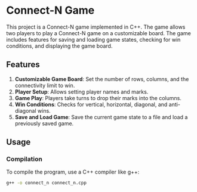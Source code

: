 # Connect-N Game

This project is a Connect-N game implemented in C++. The game allows two players to play a Connect-N game on a customizable board. The game includes features for saving and loading game states, checking for win conditions, and displaying the game board.

## Features

1. **Customizable Game Board**: Set the number of rows, columns, and the connectivity limit to win.
2. **Player Setup**: Allows setting player names and marks.
3. **Game Play**: Players take turns to drop their marks into the columns.
4. **Win Conditions**: Checks for vertical, horizontal, diagonal, and anti-diagonal wins.
5. **Save and Load Game**: Save the current game state to a file and load a previously saved game.

## Usage

### Compilation

To compile the program, use a C++ compiler like g++:

```sh
g++ -o connect_n connect_n.cpp
